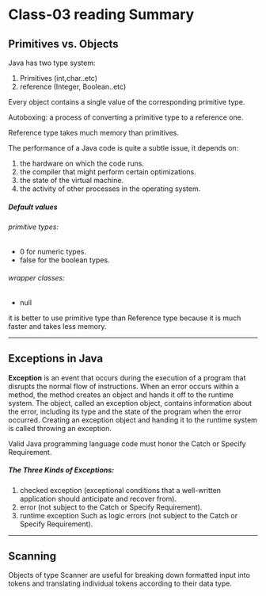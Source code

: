 # Class-03 reading Summary

## Primitives vs. Objects

Java has two type system:
1. Primitives (int,char..etc)
2. reference  (Integer, Boolean..etc)

Every object contains a single value of the corresponding primitive type.

Autoboxing: a process of converting a primitive type to a reference one.

Reference type takes much memory than primitives.

The performance of a Java code is quite a subtle issue, it depends on:
1. the hardware on which the code runs.
2. the compiler that might perform certain optimizations.
3. the state of the virtual machine.
4. the activity of other processes in the operating system.

##### Default values 
###### primitive types:
- 0 for numeric types.
- false for the boolean types. 

###### wrapper classes:
- null 

it is better to use primitive type than Reference type because it is much faster and takes less memory.

***

## Exceptions in Java

**Exception** is an event that occurs during the execution of a program that disrupts the normal flow of instructions.
When an error occurs within a method, the method creates an object and hands it off to the runtime system. The object, called an exception object, contains information about the error, including its type and the state of the program when the error occurred. Creating an exception object and handing it to the runtime system is called throwing an exception.

Valid Java programming language code must honor the Catch or Specify Requirement. 

##### The Three Kinds of Exceptions:
1. checked exception (exceptional conditions that a well-written application should anticipate and recover from).
2. error (not subject to the Catch or Specify Requirement).
3. runtime exception Such as logic errors (not subject to the Catch or Specify Requirement).

***

## Scanning

Objects of type Scanner are useful for breaking down formatted input into tokens and translating individual tokens according to their data type.


